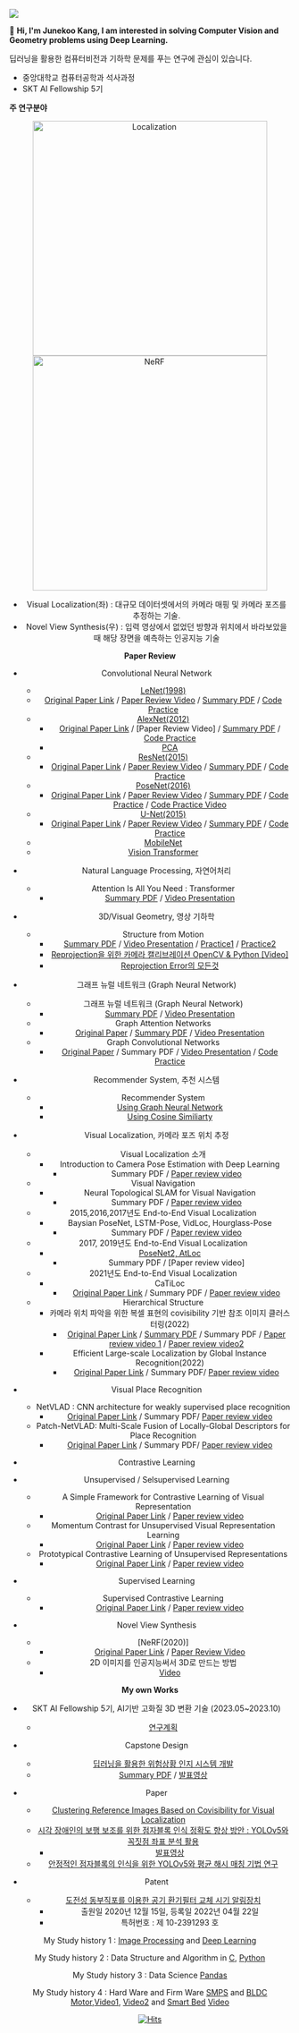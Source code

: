 [<img src="https://img.shields.io/badge/youtube-%23FF0000.svg?&style=for-the-badge&logo=youtube&logoColor=white" />](https://www.youtube.com/channel/UClTkYrcqEdDlGpzAyEHjnzw)

👋 **Hi, I'm Junekoo Kang, I am interested in solving Computer Vision and Geometry problems using Deep Learning.**  

딥러닝을 활용한 컴퓨터비전과 기하학 문제를 푸는 연구에 관심이 있습니다. 

* 중앙대학교 컴퓨터공학과 석사과정
* SKT AI Fellowship 5기

**주 연구분야**   



<center class="half">
    <img src="https://github.com/engineerjkk/engineerjkk/assets/76835313/388ba57d-acd1-4a7c-b41d-125e50f60146" title="Localization" width="420" /> 
    <img src="https://github.com/engineerjkk/engineerjkk/assets/76835313/2e4439a8-353c-4cd4-8c03-44ded44c3b7a"title="NeRF" width="420" />     
      
    
- Visual Localization(좌) : 대규모 데이터셋에서의 카메라 매핑 및 카메라 포즈를 추정하는 기술.
- Novel View Synthesis(우) : 입력 영상에서 없었던 방향과 위치에서 바라보았을 때 해당 장면을 예측하는 인공지능 기술    
     
      
**Paper Review** 
* Convolutional Neural Network
   * [LeNet(1998)](https://github.com/engineerjkk/implementing-Papers/tree/main/01.LeNet(1998))
    * [Original Paper Link](https://github.com/engineerjkk/implementing-Papers/blob/main/01.LeNet(1998)/LeNet-5.pdf) / [Paper Review Video](https://www.youtube.com/watch?v=28SQ9wJ74vU) / [Summary PDF](https://github.com/engineerjkk/implementing-Papers/blob/main/01.LeNet(1998)/LeNet_Presentation.pdf) / [Code Practice](https://github.com/engineerjkk/implementing-Papers/blob/main/01.LeNet(1998)/LeNet.ipynb)
  * [AlexNet(2012)](https://github.com/engineerjkk/implementing-Papers/tree/main/02.AlexNet(2012))
    * [Original Paper Link](https://github.com/engineerjkk/implementing-Papers/blob/main/02.AlexNet(2012)/AlexNet.pdf) / [Paper Review Video] / [Summary PDF](https://github.com/engineerjkk/implementing-Papers/blob/main/02.AlexNet(2012)/AlexNet%20Presentation.pdf) / [Code Practice](https://github.com/engineerjkk/implementing-Papers/blob/main/02.AlexNet(2012)/AlexNet.ipynb)
    * [PCA](https://github.com/engineerjkk/Python-for-LinearAlgebra/tree/main/Principal%20Component%20Analysis)
  * [ResNet(2015)](https://github.com/engineerjkk/implementing-Papers/tree/main/04.ResNet)
    * [Original Paper Link](https://github.com/engineerjkk/implementing-Papers/blob/main/04.ResNet/ResNet.pdf) / [Paper Review Video](https://www.youtube.com/watch?v=iadEDPoEME8) / [Summary PDF](https://github.com/engineerjkk/implementing-Papers/blob/main/04.ResNet/ResNet%20Presentation.pdf) / [Code Practice](https://github.com/engineerjkk/implementing-Papers/blob/main/04.ResNet/ResNet.py)
   * [PoseNet(2016)](https://github.com/engineerjkk/implementing-Papers/tree/main/05.PoseNet)  
     * [Original Paper Link](https://github.com/engineerjkk/implementing-Papers/blob/main/05.PoseNet/PoseNet.pdf) / [Paper Review Video](https://www.youtube.com/watch?v=QLQ3HEWIN0M) / [Summary PDF](https://github.com/engineerjkk/implementing-Papers/blob/main/05.PoseNet/PoseNet%20Presentation.pdf) / [Code Practice](https://drive.google.com/drive/folders/19P1yU4HAmjYRiVjuhGXh2Weqgf1rpdbW?usp=sharing) / [Code Practice Video](https://www.youtube.com/watch?v=US6Nr9DWuvg)
   * [U-Net(2015)](https://github.com/engineerjkk/implementing-Papers/tree/main/06.UNet)
     * [Original Paper Link](https://github.com/engineerjkk/implementing-Papers/blob/main/06.UNet/(2015)U-Net.pdf) / [Paper Review Video](https://youtu.be/_8FGIo565HQ) / [Summary PDF](https://github.com/engineerjkk/implementing-Papers/blob/main/06.UNet/UNet%20Presentation.pdf) / [Code Practice](https://github.com/engineerjkk/implementing-Papers/tree/main/06.UNet/UNet)
   * [MobileNet](https://www.youtube.com/watch?v=91Qipj5NMnk&t=197s)
   * [Vision Transformer](https://www.youtube.com/watch?v=JuEeRdRG_2E&t=244s)
 * Natural Language Processing, 자연어처리
     * Attention Is All You Need : Transformer 
        * [Summary PDF](https://github.com/engineerjkk/implementing-Papers/blob/main/12.%20Transformer/Transformer.pdf) / [Video Presentation](https://www.youtube.com/watch?v=URci3Eqz3hc&t=110s)
 * 3D/Visual Geometry, 영상 기하학
   * Structure from Motion
      * [Summary PDF](https://github.com/engineerjkk/implementing-Papers/blob/main/07.Structure%20from%20Motion/SfM%20Presentation.pdf) / [Video Presentation](https://www.youtube.com/watch?v=LBW7a2UkRJI&t=282s) / [Practice1](https://www.youtube.com/watch?v=o-JJ2-iSWhw&t=331s) / [Practice2](https://www.youtube.com/watch?v=4Wa9L4g6sFI)
     * [Reprojection을 위한 카메라 캘리브레이션 OpenCV & Python [Video] ](https://www.youtube.com/watch?v=iOmYtms45ho&t=308s)
     * [Reprojection Error의 모든것](https://www.youtube.com/watch?v=YgsF9jMlQak&t=1108s)
 
 * 그래프 뉴럴 네트워크 (Graph Neural Network)
   * 그래프 뉴럴 네트워크 (Graph Neural Network)
     * [Summary PDF](https://github.com/engineerjkk/implementing-Papers/blob/main/11.Graph%20Neural%20Network/Graph%20Neural%20Network.pdf) / [Video Presentation](https://www.youtube.com/watch?v=9eMbvfRM9_8)
   * Graph Attention Networks
     * [Original Paper](https://arxiv.org/abs/1710.10903) / [Summary PDF](https://github.com/engineerjkk/implementing-Papers/blob/main/13.%20Graph%20Attention%20Networks/Graph%20Attention%20Networks%20Summary.pdf) / [Video Presentation](https://www.youtube.com/watch?v=0Z5IT6Nx8Qs&t=342s) 
   * Graph Convolutional Networks
     * [Original Paper](https://www.youtube.com/redirect?event=video_description&redir_token=QUFFLUhqbkFNRW1BU3FkWUgzQjdfdkpMTzRSbFlLWkZRUXxBQ3Jtc0trUUM5R3JZVTJJMnZhRVVBNDBqTU9UUzlfa25NRXhWYU1qNEhKN1BtOFhJcVBvdFpsbVdGTmxMSFJNb2V2YXJ3dXRMYTdSWVNYWkJ6WmJjNUJTNFhZQktlUzBUdTN6ckh5LUlRel9TbzloWDIxaUZvRQ&q=https%3A%2F%2Fdrive.google.com%2Ffile%2Fd%2F1p8AZlxQM1X93xnRoS-MrZsJ7VevzVOO7%2Fview%3Fusp%3Dsharing) / Summary PDF / [Video Presentation](https://www.youtube.com/watch?v=JfBMCFVEuoM) / [Code Practice](https://github.com/engineerjkk/GraphNeuralNetwork)  
     
 * Recommender System, 추천 시스템
   * Recommender System
      * [Using Graph Neural Network](https://www.youtube.com/watch?v=aPqg2KQhZ7I&t=1s)
      * [Using Cosine Similiarty](https://www.youtube.com/watch?v=UgnolyhTz-w&t=52s) 
  
 * Visual Localization, 카메라 포즈 위치 추정
     * Visual Localization 소개
        * Introduction to Camera Pose Estimation with Deep Learning
           *  Summary PDF / [Paper review video](https://www.youtube.com/watch?v=uwPNc5jjJPQ&t=351s)  
    * Visual Navigation
      * Neural Topological SLAM for Visual Navigation
         * Summary PDF / [Paper review video](https://www.youtube.com/watch?v=eqpLQy8qZyQ&t=31s)
    * 2015,2016,2017년도 End-to-End Visual Localization
      * Baysian PoseNet, LSTM-Pose, VidLoc, Hourglass-Pose
         * Summary PDF / [Paper review video](https://www.youtube.com/watch?v=4iz1117aOc8&t=286s)
    * 2017, 2019년도 End-to-End Visual Localization
      * [PoseNet2, AtLoc](https://www.youtube.com/watch?v=t0QdVTT8X3o&t=612s)
          * Summary PDF / [Paper review video]
    * 2021년도 End-to-End Visual Localization
      * CaTiLoc
          * [Original Paper Link](https://ieeexplore.ieee.org/document/9414939) / Summary PDF / [Paper review video](https://www.youtube.com/watch?v=eOy39lm-HHQ&t=518s)
    * Hierarchical Structure
       * 카메라 위치 파악을 위한 복셀 표현의 covisibility 기반 참조 이미지 클러스터링(2022)
          * [Original Paper Link](https://github.com/engineerjkk/Ph.D-LeeSY/blob/main/Clustering%20reference%20images%20based%20on%20the%20covisibility%20in%20voxel%20representation%20for%20camera%20localization.pdf) / [Summary PDF](https://github.com/engineerjkk/Ph.D-LeeSY/blob/main/%EC%B9%B4%EB%A9%94%EB%9D%BC%20%EC%9C%84%EC%B9%98%20%ED%8C%8C%EC%95%85%EC%9D%84%20%EC%9C%84%ED%95%9C%20%EB%B3%B5%EC%85%80%20%ED%91%9C%ED%98%84%EC%9D%98%20covisibility%20%EA%B8%B0%EB%B0%98%20%EC%B0%B8%EC%A1%B0%20%EC%9D%B4%EB%AF%B8%EC%A7%80%20%ED%81%B4%EB%9F%AC%EC%8A%A4%ED%84%B0%EB%A7%81.pdf) / Summary PDF / [Paper review video 1](https://www.youtube.com/watch?v=V3O4fkmb6lo&t=266s) / [Paper review video2](https://www.youtube.com/watch?v=PkjMhJO28BQ&t=7s)
       * Efficient Large-scale Localization by Global Instance Recognition(2022)
          * [Original Paper Link](https://openaccess.thecvf.com/content/CVPR2022/papers/Xue_Efficient_Large-Scale_Localization_by_Global_Instance_Recognition_CVPR_2022_paper.pdf) / Summary PDF/ [Paper review video](https://www.youtube.com/watch?v=4lLTepMqGGc&t=1379s)
 * Visual Place Recognition
    * NetVLAD : CNN architecture for weakly supervised place recognition
        * [Original Paper Link](https://arxiv.org/abs/1511.07247) / Summary PDF/ [Paper review video](https://www.youtube.com/watch?v=XIA-9JjNA34&t=631s)
    * Patch-NetVLAD: Multi-Scale Fusion of Locally-Global Descriptors for Place Recognition
        * [Original Paper Link]([https://arxiv.org/abs/1511.07247](https://openaccess.thecvf.com/content/CVPR2021/papers/Hausler_Patch-NetVLAD_Multi-Scale_Fusion_of_Locally-Global_Descriptors_for_Place_Recognition_CVPR_2021_paper.pdf)) / Summary PDF/ [Paper review video](https://www.youtube.com/watch?v=VJtwByOAw6E&t=14s)
* Contrastive Learning

 * Unsupervised / Selsupervised Learning
    * A Simple Framework for Contrastive Learning of Visual Representation
        * [Original Paper Link](https://arxiv.org/abs/2002.05709?context=stat.ML) / [Paper review video](https://www.youtube.com/watch?v=uDLJiG39Pto&t=2s)
    * Momentum Contrast for Unsupervised Visual Representation Learning
        * [Original Paper Link](https://arxiv.org/abs/1911.05722) / [Paper review video](https://www.youtube.com/watch?v=mGroma3gcgE&t=19s)
    * Prototypical Contrastive Learning of Unsupervised Representations
        * [Original Paper Link](https://arxiv.org/abs/2005.04966) / [Paper review video](https://www.youtube.com/watch?v=9GjS8BeyZUE&t=686s)
 * Supervised Learning
    * Supervised Contrastive Learning
        * [Original Paper Link](https://arxiv.org/abs/2004.11362) / [Paper review video](https://www.youtube.com/watch?v=nPBSf6RVI30&t=319s)
 
* Novel View Synthesis
   * [NeRF(2020)]
     * [Original Paper Link](https://arxiv.org/abs/2003.08934) / [Paper Review Video](https://www.youtube.com/watch?v=dyGCqLLBz50&t=18s)
   * 2D 이미지를 인공지능써서 3D로 만드는 방법 
     * [Video](https://www.youtube.com/watch?v=8_HlFKwiwGM&t=6s)

**My own Works** 

* SKT AI Fellowship 5기, AI기반 고화질 3D 변환 기술 (2023.05~2023.10)      
   * [연구계획](https://devocean.sk.com/blog/techBoardDetail.do?ID=165048&boardType=techBlog&searchData=&id=&vcode=&vcodeList=)    
    
* Capstone Design
   * [딥러닝을 활용한 위험상황 인지 시스템 개발](https://github.com/engineerjkk/CapstoneDesign)
   * [Summary PDF](https://github.com/engineerjkk/CapstoneDesign/blob/main/CapstoneDesign%20%EB%B0%9C%ED%91%9C%EC%9E%90%EB%A3%8C.pdf) / [발표영상](https://www.youtube.com/watch?v=MaQp2NTFgFk)

* Paper
   * [Clustering Reference Images Based on Covisibility for Visual Localization](https://www.techscience.com/cmc/v75n2/52040) 
   * [시각 장애인의 보행 보조를 위한 점자블록 인식 정확도 향상 방안 : YOLOv5와 꼭짓점 좌표 분석 활용](https://github.com/engineerjkk/PaperReview/blob/main/%EC%8B%9C%EA%B0%81%20%EC%9E%A5%EC%95%A0%EC%9D%B8%EC%9D%98%20%EB%B3%B4%ED%96%89%20%EB%B3%B4%EC%A1%B0%EB%A5%BC%20%EC%9C%84%ED%95%9C%20%EC%A0%90%EC%9E%90%EB%B8%94%EB%A1%9D%20%EC%9D%B8%EC%8B%9D%20%EC%A0%95%ED%99%95%EB%8F%84%20%ED%96%A5%EC%83%81%20%EB%B0%A9%EC%95%88%20YOLOv5%EC%99%80%20%EA%BC%AD%EC%A7%93%EC%A0%90%20%EC%A2%8C%ED%91%9C%20%EB%B6%84%EC%84%9D%20%ED%99%9C%EC%9A%A9.pdf)
     * [발표영상](https://www.youtube.com/watch?v=yjXDbUI6TLE&t=60s)   
   * [안정적인 점자블록의 인식을 위한 YOLOv5와 평균 해시 매칭 기법 연구](https://github.com/engineerjkk/PaperReview/blob/main/A%20Study%20on%20YOLOv5%20and%20Mean%20Hash%20Matching%20Method%20for%20Stable%20Braille%20Block%20Recognition.pdf)

* Patent
  * [도전성 동부직포를 이용한 공기 환기필터 교체 시기 알림장치](https://github.com/engineerjkk/Patent/blob/main/%EB%8F%84%EC%A0%84%EC%84%B1%20%EB%8F%99%EB%B6%80%EC%A7%81%ED%8F%AC%EB%A5%BC%20%EC%9D%B4%EC%9A%A9%ED%95%9C%20%EA%B3%B5%EA%B8%B0%20%ED%99%98%EA%B8%B0%ED%95%84%ED%84%B0%20%EA%B5%90%EC%B2%B4%20%EC%8B%9C%EA%B8%B0%20%EC%95%8C%EB%A6%BC%20%EC%9E%A5%EC%B9%98.pdf) 
     -  출원일 2020년 12월 15일, 등록일 2022년 04월 22일  
     -  특허번호 : 제 10-2391293 호
  
  
My Study history 1 : [Image Processing](https://github.com/engineerjkk/Image_Processing) and [Deep Learning](https://github.com/engineerjkk/Deep_Learning)  

My Study history 2 : Data Structure and Algorithm in [C](https://github.com/engineerjkk/AlgortihmsAndDataStructures), [Python](https://github.com/engineerjkk/DataStructure-in-Python)  

My Study history 3 : Data Science [Pandas](https://github.com/engineerjkk/Pandas) 

My Study history 4 : Hard Ware and Firm Ware [SMPS](https://github.com/engineerjkk/SMPS) and [BLDC Motor](https://github.com/engineerjkk/BLDC_Motor_Controller),[Video1](https://www.youtube.com/watch?v=WLUIsmI1Iyc&t=27s), [Video2](https://www.youtube.com/watch?v=dg-lvliHRZE) and [Smart Bed](https://github.com/engineerjkk/Smart-Bed) [Video](https://www.youtube.com/watch?v=N2SUE9rwkNs&t=17s)


<!--
**engineerjkk/engineerjkk** is a ✨ _special_ ✨ repository because its `README.md` (this file) appears on your GitHub profile.

Sub Interests 3 : Soft Ware 🔭 [DataBase](https://github.com/engineerjkk/DataBase), [NetWork](https://github.com/engineerjkk/Network), [OperatingSystem](https://github.com/engineerjkk/OperatingSystem)  

Here are some ideas to get you started:

- 🔭 I’m currently working on ...
- 🌱 I’m currently learning ...
- 👯 I’m looking to collaborate on ...
- 🤔 I’m looking for help with ...
- 💬 Ask me about ...
- 📫 How to reach me: ...
- 😄 Pronouns: ...
- ⚡ Fun fact: ...
-->
 [![Hits](https://hits.seeyoufarm.com/api/count/incr/badge.svg?url=https%3A%2F%2Fgithub.com%2Fengineerjkk&count_bg=%2379C83D&title_bg=%23555555&icon=&icon_color=%23E7E7E7&title=hits&edge_flat=false)](https://hits.seeyoufarm.com)  
